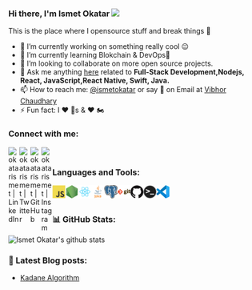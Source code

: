 ### Hi there, I'm Ismet Okatar <img src="https://media.giphy.com/media/hvRJCLFzcasrR4ia7z/giphy.gif" width="25px">

<!--
**vibhorchaudhary/vibhorchaudhary** is a ✨ _special_ ✨ repository because its `README.md` (this file) appears on your GitHub profile. -->

This is the place where I opensource stuff and break things 🤣

- 🔭 I’m currently working on something really cool 😉
- 🌱 I’m currently learning Blokchain & DevOps🤣
- 👯 I’m looking to collaborate on more open source projects.
- 💬 Ask me anything [here](https://github.com/okatarismet/okatarismet/issues) related to <b>Full-Stack Development,Nodejs, React, JavaScript,React Native, Swift, Java.</b>
- 📫 How to reach me: [@ismetokatar][linkedin] or say 👋 on Email at [Vibhor Chaudhary](mailto:okatarismet@gmail.com)
- ⚡ Fun fact: I ❤️ 🐶s & ❤️ 🏍️

### Connect with me:

[<img align="left" alt="okatarismet | LinkedIn" width="22px" src="https://cdn.jsdelivr.net/npm/simple-icons@v3/icons/linkedin.svg" />][linkedin]
[<img align="left" alt="okatarismet | Twitter" width="22px" src="https://cdn.jsdelivr.net/npm/simple-icons@v3/icons/twitter.svg" />][twitter]
[<img align="left" alt="okatarismet | GitHub" width="22px" src="https://cdn.jsdelivr.net/npm/simple-icons@v3/icons/github.svg" />][github]
[<img align="left" alt="okatarismet | Instagram" width="22px" src="https://cdn.jsdelivr.net/npm/simple-icons@v3/icons/instagram.svg" />][instagram]

<br />

### Languages and Tools:
<img align="left" alt="JavaScript" width="26px" src="https://raw.githubusercontent.com/devicons/devicon/2ae2a900d2f041da66e950e4d48052658d850630/icons/javascript/javascript-original.svg" />
<img align="left" alt="Node.js" width="26px" src="https://raw.githubusercontent.com/github/explore/80688e429a7d4ef2fca1e82350fe8e3517d3494d/topics/nodejs/nodejs.png" />
<img align="left" alt="React" width="26px" src="https://raw.githubusercontent.com/github/explore/80688e429a7d4ef2fca1e82350fe8e3517d3494d/topics/react/react.png" />

<img align="left" alt="Java" width="26px" src="https://raw.githubusercontent.com/github/explore/80688e429a7d4ef2fca1e82350fe8e3517d3494d/topics/java/java.png" />
<img align="left" alt="PostgreSQL" width="26px" src="https://raw.githubusercontent.com/github/explore/80688e429a7d4ef2fca1e82350fe8e3517d3494d/topics/postgresql/postgresql.png" />
<img align="left" alt="Git" width="26px" src="https://raw.githubusercontent.com/github/explore/80688e429a7d4ef2fca1e82350fe8e3517d3494d/topics/git/git.png" />
<img align="left" alt="GitHub" width="26px" src="https://raw.githubusercontent.com/github/explore/78df643247d429f6cc873026c0622819ad797942/topics/github/github.png" />
<img align="left" alt="Terminal" width="26px" src="https://raw.githubusercontent.com/github/explore/80688e429a7d4ef2fca1e82350fe8e3517d3494d/topics/terminal/terminal.png" />
<img align="left" alt="Visual Studio Code" width="26px" src="https://raw.githubusercontent.com/github/explore/80688e429a7d4ef2fca1e82350fe8e3517d3494d/topics/visual-studio-code/visual-studio-code.png" />

<br />
<br />

### 📊 GitHub Stats:
![Ismet Okatar's github stats](https://github-readme-stats.vercel.app/api?username=okatarismet&show_icons=true&theme=dracula&count_private=true&include_all_commits=true&hide=contribs,issues)

### 📕 Latest Blog posts:
<!-- BLOG-POST-LIST:START -->
- [Kadane Algorithm](https://medium.com/@okatarismet/kadane-algoritmas%C4%B1-d493456a5a2a)
<!-- BLOG-POST-LIST:END -->

[linkedin]: https://linkedin.com/in/ismetokatar
[instagram]: https://www.instagram.com/ismet.okatar/
[twitter]: https://twitter.com/OkatarIsmet
[github]: https://github.com/okatarismet
